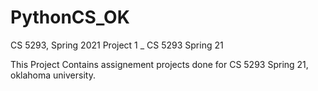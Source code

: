 # PythonCS_OK
CS 5293, Spring 2021 Project 1 _ CS 5293 Spring 21 


This Project Contains assignement projects done for  CS 5293 Spring 21, oklahoma university.
